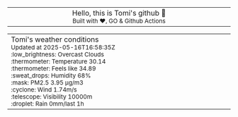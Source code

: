
<div align="center">
<table>
<tbody>
<td align="center">
<img width="2000" height="0"><br>
Hello, this is Tomi's github 👋<br>
<sup>Built with ❤️, GO & Github Actions</sup><br>
<img width="2000" height="0">
</td>
</tbody>
</table>
</div>
<table>
<tbody>
<td align="left">
<img width="2000" height="0"><br>
Tomi's weather conditions<br>
<sup>Updated at 2025-05-16T16:58:35Z</sup><br>
<sup>:low_brightness: Overcast Clouds</sup><br>
<sup>:thermometer: Temperature 30.14 </sup><br>
<sup>:thermometer: Feels like 34.89</sup><br>
<sup>:sweat_drops: Humidity 68%</sup><br>
<sup>:mask: PM2.5 3.95 μg/m3</sup><br>
<sup>:cyclone: Wind 1.74m/s </sup><br>
<sup>:telescope: Visibility 10000m </sup><br>
<sup>:droplet: Rain 0mm/last 1h </sup><br>
<img width="2000" height="0">
</td>
<td align="left">
<img width="2000" height="0"><br>
<br>
<img width="2000" height="0">
</td>
</tbody>
</table>
</div>
    